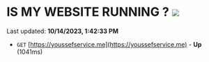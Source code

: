 # IS MY WEBSITE RUNNING ? [![](https://img.shields.io/static/v1?label=Sponsor&message=%E2%9D%A4&logo=GitHub&color=%23fe8e86)](https://github.com/sponsors/<username>)

Last updated: **10/14/2023, 1:42:33 PM**

- `GET` [https://youssefservice.me](https://youssefservice.me) - **Up** (1041ms)
